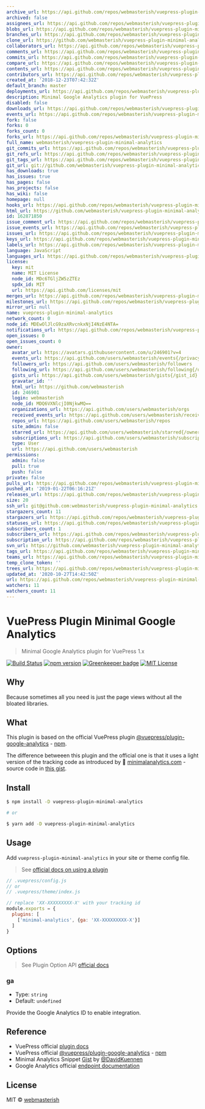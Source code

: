```yaml
---
archive_url: https://api.github.com/repos/webmasterish/vuepress-plugin-minimal-analytics/{archive_format}{/ref}
archived: false
assignees_url: https://api.github.com/repos/webmasterish/vuepress-plugin-minimal-analytics/assignees{/user}
blobs_url: https://api.github.com/repos/webmasterish/vuepress-plugin-minimal-analytics/git/blobs{/sha}
branches_url: https://api.github.com/repos/webmasterish/vuepress-plugin-minimal-analytics/branches{/branch}
clone_url: https://github.com/webmasterish/vuepress-plugin-minimal-analytics.git
collaborators_url: https://api.github.com/repos/webmasterish/vuepress-plugin-minimal-analytics/collaborators{/collaborator}
comments_url: https://api.github.com/repos/webmasterish/vuepress-plugin-minimal-analytics/comments{/number}
commits_url: https://api.github.com/repos/webmasterish/vuepress-plugin-minimal-analytics/commits{/sha}
compare_url: https://api.github.com/repos/webmasterish/vuepress-plugin-minimal-analytics/compare/{base}...{head}
contents_url: https://api.github.com/repos/webmasterish/vuepress-plugin-minimal-analytics/contents/{+path}
contributors_url: https://api.github.com/repos/webmasterish/vuepress-plugin-minimal-analytics/contributors
created_at: '2018-12-23T07:42:32Z'
default_branch: master
deployments_url: https://api.github.com/repos/webmasterish/vuepress-plugin-minimal-analytics/deployments
description: Minimal Google Analytics plugin for VuePress
disabled: false
downloads_url: https://api.github.com/repos/webmasterish/vuepress-plugin-minimal-analytics/downloads
events_url: https://api.github.com/repos/webmasterish/vuepress-plugin-minimal-analytics/events
fork: false
forks: 0
forks_count: 0
forks_url: https://api.github.com/repos/webmasterish/vuepress-plugin-minimal-analytics/forks
full_name: webmasterish/vuepress-plugin-minimal-analytics
git_commits_url: https://api.github.com/repos/webmasterish/vuepress-plugin-minimal-analytics/git/commits{/sha}
git_refs_url: https://api.github.com/repos/webmasterish/vuepress-plugin-minimal-analytics/git/refs{/sha}
git_tags_url: https://api.github.com/repos/webmasterish/vuepress-plugin-minimal-analytics/git/tags{/sha}
git_url: git://github.com/webmasterish/vuepress-plugin-minimal-analytics.git
has_downloads: true
has_issues: true
has_pages: false
has_projects: false
has_wiki: false
homepage: null
hooks_url: https://api.github.com/repos/webmasterish/vuepress-plugin-minimal-analytics/hooks
html_url: https://github.com/webmasterish/vuepress-plugin-minimal-analytics
id: 162871850
issue_comment_url: https://api.github.com/repos/webmasterish/vuepress-plugin-minimal-analytics/issues/comments{/number}
issue_events_url: https://api.github.com/repos/webmasterish/vuepress-plugin-minimal-analytics/issues/events{/number}
issues_url: https://api.github.com/repos/webmasterish/vuepress-plugin-minimal-analytics/issues{/number}
keys_url: https://api.github.com/repos/webmasterish/vuepress-plugin-minimal-analytics/keys{/key_id}
labels_url: https://api.github.com/repos/webmasterish/vuepress-plugin-minimal-analytics/labels{/name}
language: JavaScript
languages_url: https://api.github.com/repos/webmasterish/vuepress-plugin-minimal-analytics/languages
license:
  key: mit
  name: MIT License
  node_id: MDc6TGljZW5zZTEz
  spdx_id: MIT
  url: https://api.github.com/licenses/mit
merges_url: https://api.github.com/repos/webmasterish/vuepress-plugin-minimal-analytics/merges
milestones_url: https://api.github.com/repos/webmasterish/vuepress-plugin-minimal-analytics/milestones{/number}
mirror_url: null
name: vuepress-plugin-minimal-analytics
network_count: 0
node_id: MDEwOlJlcG9zaXRvcnkxNjI4NzE4NTA=
notifications_url: https://api.github.com/repos/webmasterish/vuepress-plugin-minimal-analytics/notifications{?since,all,participating}
open_issues: 0
open_issues_count: 0
owner:
  avatar_url: https://avatars.githubusercontent.com/u/246901?v=4
  events_url: https://api.github.com/users/webmasterish/events{/privacy}
  followers_url: https://api.github.com/users/webmasterish/followers
  following_url: https://api.github.com/users/webmasterish/following{/other_user}
  gists_url: https://api.github.com/users/webmasterish/gists{/gist_id}
  gravatar_id: ''
  html_url: https://github.com/webmasterish
  id: 246901
  login: webmasterish
  node_id: MDQ6VXNlcjI0NjkwMQ==
  organizations_url: https://api.github.com/users/webmasterish/orgs
  received_events_url: https://api.github.com/users/webmasterish/received_events
  repos_url: https://api.github.com/users/webmasterish/repos
  site_admin: false
  starred_url: https://api.github.com/users/webmasterish/starred{/owner}{/repo}
  subscriptions_url: https://api.github.com/users/webmasterish/subscriptions
  type: User
  url: https://api.github.com/users/webmasterish
permissions:
  admin: false
  pull: true
  push: false
private: false
pulls_url: https://api.github.com/repos/webmasterish/vuepress-plugin-minimal-analytics/pulls{/number}
pushed_at: '2019-01-22T06:16:21Z'
releases_url: https://api.github.com/repos/webmasterish/vuepress-plugin-minimal-analytics/releases{/id}
size: 20
ssh_url: git@github.com:webmasterish/vuepress-plugin-minimal-analytics.git
stargazers_count: 11
stargazers_url: https://api.github.com/repos/webmasterish/vuepress-plugin-minimal-analytics/stargazers
statuses_url: https://api.github.com/repos/webmasterish/vuepress-plugin-minimal-analytics/statuses/{sha}
subscribers_count: 1
subscribers_url: https://api.github.com/repos/webmasterish/vuepress-plugin-minimal-analytics/subscribers
subscription_url: https://api.github.com/repos/webmasterish/vuepress-plugin-minimal-analytics/subscription
svn_url: https://github.com/webmasterish/vuepress-plugin-minimal-analytics
tags_url: https://api.github.com/repos/webmasterish/vuepress-plugin-minimal-analytics/tags
teams_url: https://api.github.com/repos/webmasterish/vuepress-plugin-minimal-analytics/teams
temp_clone_token: ''
trees_url: https://api.github.com/repos/webmasterish/vuepress-plugin-minimal-analytics/git/trees{/sha}
updated_at: '2020-10-27T14:42:50Z'
url: https://api.github.com/repos/webmasterish/vuepress-plugin-minimal-analytics
watchers: 11
watchers_count: 11
---
```


# VuePress Plugin Minimal Google Analytics

> Minimal Google Analytics plugin for VuePress 1.x

[![Build Status](https://img.shields.io/travis/webmasterish/vuepress-plugin-minimal-analytics/master.svg?style=flat-square)](https://travis-ci.org/webmasterish/vuepress-plugin-minimal-analytics)
[![npm version](https://img.shields.io/npm/v/vuepress-plugin-minimal-analytics.svg?style=flat-square)](http://npm.im/vuepress-plugin-minimal-analytics)
[![Greenkeeper badge](https://badges.greenkeeper.io/webmasterish/vuepress-plugin-minimal-analytics.svg?style=flat-square)](https://greenkeeper.io/)
[![MIT License](https://img.shields.io/npm/l/express.svg?style=flat-square)](http://opensource.org/licenses/MIT)


## Why

Because sometimes all you need is just the page views
without all the bloated libraries.


## What

This plugin is based on the official VuePress plugin  [@vuepress/plugin-google-analytics](https://github.com/vuejs/vuepress/tree/master/packages/%40vuepress/plugin-google-analytics) - [npm](https://www.npmjs.com/package/@vuepress/plugin-google-analytics).

The difference betweeen this plugin and the official one is that it uses a light
version of the tracking code as introduced
by 🌱 [minimalanalytics.com](https://minimalanalytics.com/) - source code in [this gist](https://gist.github.com/DavidKuennen/443121e692175d6fc145e1efb0284ec9).


## Install


```sh
$ npm install -D vuepress-plugin-minimal-analytics

# or

$ yarn add -D vuepress-plugin-minimal-analytics
```


## Usage

Add `vuepress-plugin-minimal-analytics` in your site or theme config file.

> See [official docs on using a plugin](https://vuepress.vuejs.org/plugin/using-a-plugin.html)


```js
// .vuepress/config.js
// or
// .vuepress/theme/index.js

// replace 'XX-XXXXXXXXX-X' with your tracking id
module.exports = {
  plugins: [
    ['minimal-analytics', {ga: 'XX-XXXXXXXXX-X'}]
  ]
}
```


## Options

> See Plugin Option API [official docs](https://vuepress.vuejs.org/plugin/option-api.html)

### ga

- Type: `string`
- Default: `undefined`

Provide the Google Analytics ID to enable integration.


## Reference

- VuePress official [plugin docs](https://vuepress.vuejs.org/plugin/)
- VuePress official [@vuepress/plugin-google-analytics](https://github.com/vuejs/vuepress/tree/master/packages/%40vuepress/plugin-google-analytics) - [npm](https://www.npmjs.com/package/@vuepress/plugin-google-analytics)
- Minimal Analytics Snippet [Gist](https://gist.github.com/DavidKuennen/443121e692175d6fc145e1efb0284ec9)
  by [@DavidKuennen](https://github.com/DavidKuennen)
- Google Analytics official [endpoint documentation](https://developers.google.com/analytics/devguides/collection/protocol/v1/reference)


## License

MIT © [webmasterish](https://webmasterish.com)
